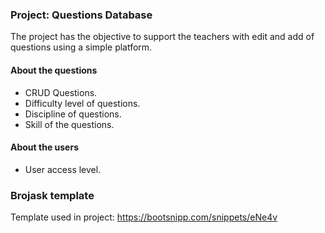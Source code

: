 ### Project: Questions Database 
The project has the objective to support the teachers with edit and add of questions using a simple platform.

#### About the questions
- CRUD Questions.
- Difficulty level of questions.
- Discipline of questions.
- Skill of the questions.

#### About the users
- User access level.
  
### Brojask template
Template used in project: https://bootsnipp.com/snippets/eNe4v

